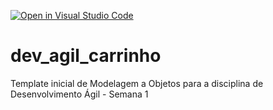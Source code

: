 [![Open in Visual Studio Code](https://classroom.github.com/assets/open-in-vscode-c66648af7eb3fe8bc4f294546bfd86ef473780cde1dea487d3c4ff354943c9ae.svg)](https://classroom.github.com/online_ide?assignment_repo_id=8283890&assignment_repo_type=AssignmentRepo)
# dev_agil_carrinho
Template inicial de Modelagem a Objetos para a disciplina de Desenvolvimento Ágil - Semana 1
